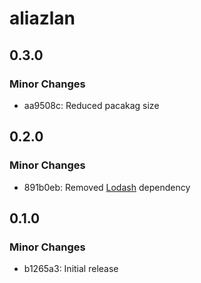 # aliazlan

## 0.3.0

### Minor Changes

- aa9508c: Reduced pacakag size

## 0.2.0

### Minor Changes

- 891b0eb: Removed [Lodash](https://lodash.com) dependency

## 0.1.0

### Minor Changes

- b1265a3: Initial release
